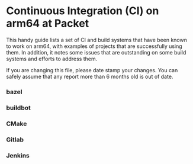 # Continuous Integration (CI) on arm64 at Packet

This handy guide lists a set of CI and build systems that have been known to work
on arm64, with examples of projects that are successfully using them.
In addition, it notes some issues that are outstanding on some build systems
and efforts to address them.

If you are changing this file, please date stamp your changes. 
You can safely assume that any report more than 6 months old
is out of date.

### bazel

### buildbot

### CMake

### Gitlab

### Jenkins

